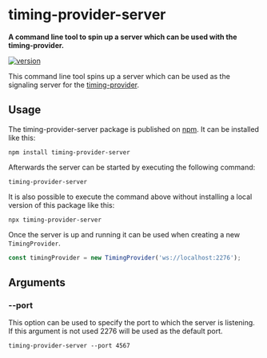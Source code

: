 # timing-provider-server

**A command line tool to spin up a server which can be used with the timing-provider.**

[![version](https://img.shields.io/npm/v/timing-provider-server.svg?style=flat-square)](https://www.npmjs.com/package/timing-provider-server)

This command line tool spins up a server which can be used as the signaling server for the [timing-provider](https://github.com/chrisguttandin/timing-provider).

## Usage

The timing-provider-server package is published on [npm](https://www.npmjs.com/package/timing-provider-server). It can be installed like this:

```shell
npm install timing-provider-server
```

Afterwards the server can be started by executing the following command:

```shell
timing-provider-server
```

It is also possible to execute the command above without installing a local version of this package like this:

```shell
npx timing-provider-server
```

Once the server is up and running it can be used when creating a new `TimingProvider`.

```js
const timingProvider = new TimingProvider('ws://localhost:2276');
```

## Arguments

### --port

This option can be used to specify the port to which the server is listening. If this argument is not used 2276 will be used as the default port.

```shell
timing-provider-server --port 4567
```
